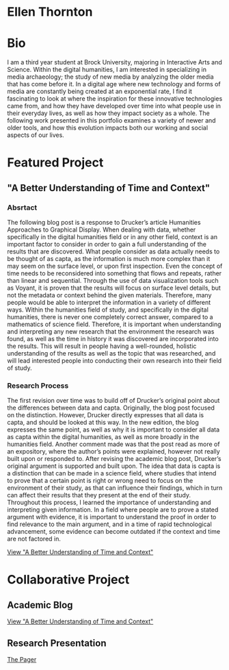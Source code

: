 # Ellen Thornton

# Bio
  I am a third year student at Brock University, majoring in Interactive Arts and Science.  Within the digital humanities, I am interested in specializing in media archaeology; the study of new media by analyzing the older media that has come before it.  In a digital age where new technology and forms of media are constantly being created at an exponential rate, I find it fascinating to look at where the inspiration for these innovative technologies came from, and how they have developed over time into what people use in their everyday lives, as well as how they impact society as a whole.  The following work presented in this portfolio examines a variety of newer and older tools, and how this evolution impacts both our working and social aspects of our lives.

# Featured Project
## "A Better Understanding of Time and Context"

### Absrtact
The following blog post is a response to Drucker’s article Humanities Approaches to Graphical Display.  When dealing with data, whether specifically in the digital humanities field or in any other field, context is an important factor to consider in order to gain a full understanding of the results that are discovered.  What people consider as data actually needs to be thought of as capta, as the information is much more complex than it may seem on the surface level, or upon first inspection.  Even the concept of time needs to be reconsidered into something that flows and repeats, rather than linear and sequential.  Through the use of data visualization tools such as Voyant, it is proven that the results will focus on surface level details, but not the metadata or context behind the given materials.  Therefore, many people would be able to interpret the information in a variety of different ways.  Within the humanities field of study, and specifically in the digital humanities, there is never one completely correct answer, compared to a mathematics of science field.  Therefore, it is important when understanding and interpreting any new research that the environment the research was found, as well as the time in history it was discovered are incorporated into the results.  This will result in people having a well-rounded, holistic understanding of the results as well as the topic that was researched, and will lead interested people into conducting their own research into their field of study.

### Research Process
The first revision over time was to build off of Drucker’s original point about the differences between data and capta.  Originally, the blog post focused on the distinction.  However, Drucker directly expresses that all data is capta, and should be looked at this way.  In the new edition, the blog expresses the same point, as well as why it is important to consider all data as capta within the digital humanities, as well as more broadly in the humanities field.  Another comment made was that the post read as more of an expository, where the author’s points were explained, however not really built upon or responded to.  After revising the academic blog post, Drucker’s original argument is supported and built upon.  The idea that data is capta is a distinction that can be made in a science field, where studies that intend to prove that a certain point is right or wrong need to focus on the environment of their study, as that can influence their findings, which in turn can affect their results that they present at the end of their study.  Throughout this process, I learned the importance of understanding and interpreting given information.  In a field where people are to prove a stated argument with evidence, it is important to understand the proof in order to find relevance to the main argument, and in a time of rapid technological advancement, some evidence can become outdated if the context and time are not factored in.

[View "A Better Understanding of Time and Context"](blog)

# Collaborative Project
  
## Academic Blog
[View "A Better Understanding of Time and Context"](blog)

## Research Presentation
[The Pager](slides.html)

